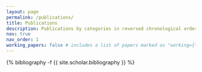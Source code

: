 ```yaml
---
layout: page
permalink: /publications/
title: Publications
description: Publications by categories in reversed chronological order
nav: true
nav_order: 1
working_papers: false # includes a list of papers marked as "working={true}"
---
```


<!-- _pages/publications.md -->

<div class="publications">
  
{% bibliography -f {{ site.scholar.bibliography }} %}

</div>
